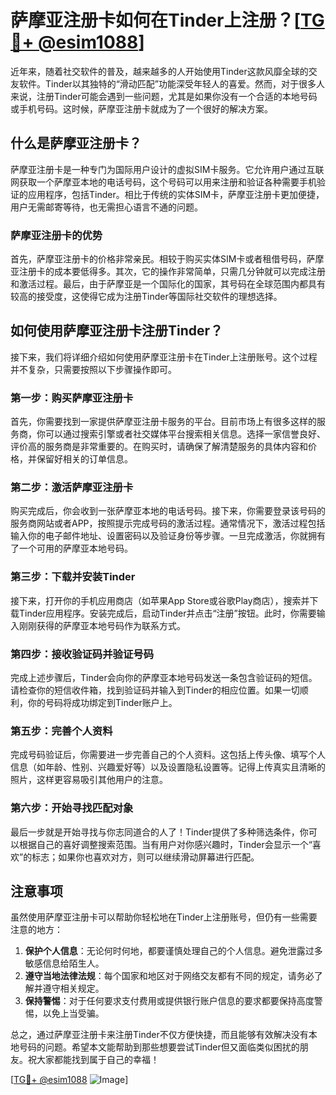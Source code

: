 # 萨摩亚注册卡如何在Tinder上注册？[[TG💪+ @esim1088](https://t.me/s/esim1088)]

近年来，随着社交软件的普及，越来越多的人开始使用Tinder这款风靡全球的交友软件。Tinder以其独特的“滑动匹配”功能深受年轻人的喜爱。然而，对于很多人来说，注册Tinder可能会遇到一些问题，尤其是如果你没有一个合适的本地号码或手机号码。这时候，萨摩亚注册卡就成为了一个很好的解决方案。

## 什么是萨摩亚注册卡？

萨摩亚注册卡是一种专门为国际用户设计的虚拟SIM卡服务。它允许用户通过互联网获取一个萨摩亚本地的电话号码，这个号码可以用来注册和验证各种需要手机验证的应用程序，包括Tinder。相比于传统的实体SIM卡，萨摩亚注册卡更加便捷，用户无需邮寄等待，也无需担心语言不通的问题。

### 萨摩亚注册卡的优势

首先，萨摩亚注册卡的价格非常亲民。相较于购买实体SIM卡或者租借号码，萨摩亚注册卡的成本要低得多。其次，它的操作非常简单，只需几分钟就可以完成注册和激活过程。最后，由于萨摩亚是一个国际化的国家，其号码在全球范围内都具有较高的接受度，这使得它成为注册Tinder等国际社交软件的理想选择。

## 如何使用萨摩亚注册卡注册Tinder？

接下来，我们将详细介绍如何使用萨摩亚注册卡在Tinder上注册账号。这个过程并不复杂，只需要按照以下步骤操作即可。

### 第一步：购买萨摩亚注册卡

首先，你需要找到一家提供萨摩亚注册卡服务的平台。目前市场上有很多这样的服务商，你可以通过搜索引擎或者社交媒体平台搜索相关信息。选择一家信誉良好、评价高的服务商是非常重要的。在购买时，请确保了解清楚服务的具体内容和价格，并保留好相关的订单信息。

### 第二步：激活萨摩亚注册卡

购买完成后，你会收到一张萨摩亚本地的电话号码。接下来，你需要登录该号码的服务商网站或者APP，按照提示完成号码的激活过程。通常情况下，激活过程包括输入你的电子邮件地址、设置密码以及验证身份等步骤。一旦完成激活，你就拥有了一个可用的萨摩亚本地号码。

### 第三步：下载并安装Tinder

接下来，打开你的手机应用商店（如苹果App Store或谷歌Play商店），搜索并下载Tinder应用程序。安装完成后，启动Tinder并点击“注册”按钮。此时，你需要输入刚刚获得的萨摩亚本地号码作为联系方式。

### 第四步：接收验证码并验证号码

完成上述步骤后，Tinder会向你的萨摩亚本地号码发送一条包含验证码的短信。请检查你的短信收件箱，找到验证码并输入到Tinder的相应位置。如果一切顺利，你的号码将成功绑定到Tinder账户上。

### 第五步：完善个人资料

完成号码验证后，你需要进一步完善自己的个人资料。这包括上传头像、填写个人信息（如年龄、性别、兴趣爱好等）以及设置隐私设置等。记得上传真实且清晰的照片，这样更容易吸引其他用户的注意。

### 第六步：开始寻找匹配对象

最后一步就是开始寻找与你志同道合的人了！Tinder提供了多种筛选条件，你可以根据自己的喜好调整搜索范围。当有用户对你感兴趣时，Tinder会显示一个“喜欢”的标志；如果你也喜欢对方，则可以继续滑动屏幕进行匹配。

## 注意事项

虽然使用萨摩亚注册卡可以帮助你轻松地在Tinder上注册账号，但仍有一些需要注意的地方：

1. **保护个人信息**：无论何时何地，都要谨慎处理自己的个人信息。避免泄露过多敏感信息给陌生人。
2. **遵守当地法律法规**：每个国家和地区对于网络交友都有不同的规定，请务必了解并遵守相关规定。
3. **保持警惕**：对于任何要求支付费用或提供银行账户信息的要求都要保持高度警惕，以免上当受骗。

总之，通过萨摩亚注册卡来注册Tinder不仅方便快捷，而且能够有效解决没有本地号码的问题。希望本文能帮助到那些想要尝试Tinder但又面临类似困扰的朋友。祝大家都能找到属于自己的幸福！

[[TG💪+ @esim1088](https://t.me/s/esim1088) ![Image](https://i.postimg.cc/4NQfJmqS/Snipaste-2025-05-13-00-14-12.png)]